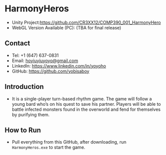# HarmonyHeros
- Unity Project:https://github.com/CR3XX12/COMP390_001_HarmonyHero
- WebGL Version Available (PC): (TBA for final release)
  
## Contact
- Tel: +1 (647) 637-0831
- Email: hoyiuyiuyoyo@gmail.com
- LinkedIn: https://www.linkedin.com/in/yoyoho
- GitHub: https://github.com/yobisaboy

## Introduction
- It is a single-player turn-based rhythm game. The game will follow a young bard who’s on his quest to save his partner. Players will be able to battle infected monsters found in the overworld and fend for themselves by purifying them.

## How to Run
- Pull everything from this GitHub, after downloading, run `HarmonyHeros.exe` to start the game.

